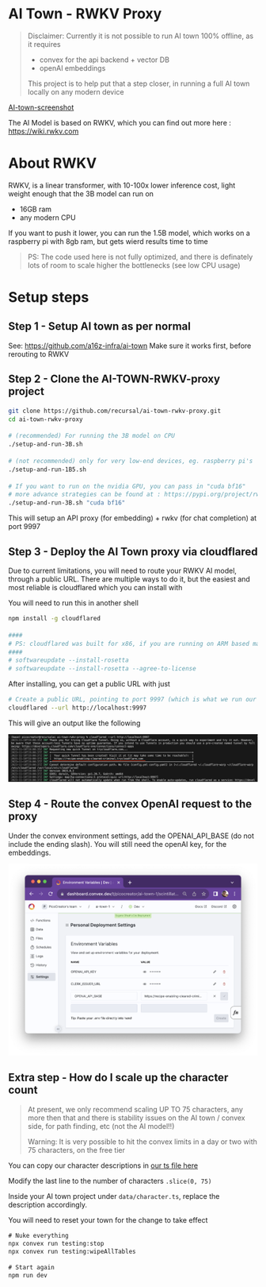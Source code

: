 # AI Town - RWKV Proxy

> Disclaimer: Currently it is not possible to run AI town 100% offline, as it requires
> - convex for the api backend + vector DB
> - openAI embeddings
>
> This project is to help put that a step closer, in running a full AI town locally on any modern device

[AI-town-screenshot](./guides/img/AI-town-screenshot.png)

The AI Model is based on RWKV, which you can find out more here : https://wiki.rwkv.com

# About RWKV

RWKV, is a linear transformer, with 10-100x lower inference cost, light weight enough that the 3B model can run on
- 16GB ram
- any modern CPU

If you want to push it lower, you can run the 1.5B model, which works on a raspberry pi with 8gb ram, but gets wierd results time to time

> PS: The code used here is not fully optimized, and there is definately lots of room to scale higher the bottlenecks (see low CPU usage)

# Setup steps

## Step 1 - Setup AI town as per normal

See: https://github.com/a16z-infra/ai-town
Make sure it works first, before rerouting to RWKV

## Step 2 - Clone the AI-TOWN-RWKV-proxy project

```bash
git clone https://github.com/recursal/ai-town-rwkv-proxy.git
cd ai-town-rwkv-proxy

# (recommended) For running the 3B model on CPU
./setup-and-run-3B.sh

# (not recommended) only for very low-end devices, eg. raspberry pi's
./setup-and-run-1B5.sh

# If you want to run on the nvidia GPU, you can pass in "cuda bf16"
# more advance strategies can be found at : https://pypi.org/project/rwkv/
./setup-and-run-3B.sh "cuda bf16"
```

This will setup an API proxy (for embedding) + rwkv (for chat completion) at port 9997

## Step 3 - Deploy the AI Town proxy via cloudflared

Due to current limitations, you will need to route your RWKV AI model, through a public URL. There are multiple ways to do it, but the easiest and most reliable is cloudflared which you can install with

You will need to run this in another shell

```bash
npm install -g cloudflared

####
# PS: cloudflared was built for x86, if you are running on ARM based macs, you may need to get rosette installed
####
# softwareupdate --install-rosetta
# softwareupdate --install-rosetta --agree-to-license
```

After installing, you can get a public URL with just

```bash
# Create a public URL, pointing to port 9997 (which is what we run our API on for now)
cloudflared --url http://localhost:9997
```

This will give an output like the following

![Cloudflared URL example](./guides/img/cloudflared-url.png)

## Step 4 - Route the convex OpenAI request to the proxy

Under the convex environment settings, add the OPENAI_API_BASE (do not include the ending slash).
You will still need the openAI key, for the embeddings.

![Convex environment settings](./guides/img/convex_env.png)

## Extra step - How do I scale up the character count

> At present, we only recommend scaling UP TO 75 characters, any more then that and there is stability issues on the AI town / convex side, for path finding, etc (not the AI model!!)
>
> Warning: It is very possible to hit the convex limits in a day or two with 75 characters, on the free tier

You can copy our character descriptions in [our ts file here](./character-description.ts)

Modify the last line to the number of characters `.slice(0, 75)`

Inside your AI town project under `data/character.ts`, replace the description accordingly.

You will need to reset your town for the change to take effect

```
# Nuke everything
npx convex run testing:stop
npx convex run testing:wipeAllTables

# Start again
npm run dev
```
